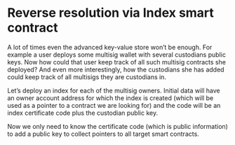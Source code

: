 # Reverse resolution via Index smart contract

A lot of times even the advanced key-value store won’t be enough. For example a user deploys some multisig wallet with several custodians public keys. Now how could that user keep track of all such multisig contracts she deployed? And even more interestingly, how the custodians she has added could keep track of all multisigs they are custodians in.

Let’s deploy an index for each of the multisig owners. Initial data will have an owner account address for which the index is created (which will be used as a pointer to a contract we are looking for) and the code will be an index certificate code plus the custodian public key.&#x20;

Now we only need to know the certificate code (which is public information) to add a public key to collect pointers to all target smart contracts.

